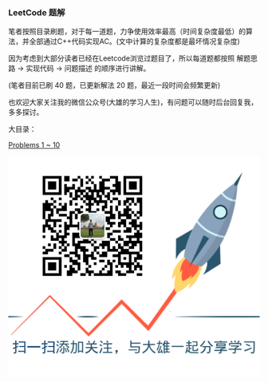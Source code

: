 ### **LeetCode 题解**

笔者按照目录刷题，对于每一道题，力争使用效率最高（时间复杂度最低）的算法，并全部通过C++代码实现AC。\(文中计算的复杂度都是最坏情况复杂度\)

因为考虑到大部分读者已经在Leetcode浏览过题目了，所以每道题都按照 解题思路 -&gt; 实现代码 -&gt; 问题描述 的顺序进行讲解。

\(笔者目前已刷 40 题，已更新解法 20 题，最近一段时间会频繁更新\)

也欢迎大家关注我的微信公众号\(大雄的学习人生\)，有问题可以随时后台回复我，多多探讨。

大目录：

[Problems 1 ~ 10](#)

  
![](/assets/scan_code.png)

